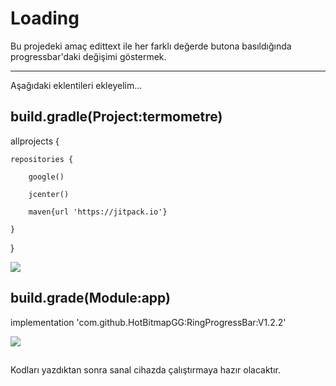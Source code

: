 # Loading
Bu projedeki amaç edittext ile her farklı değerde butona basıldığında progressbar'daki değişimi göstermek.

---
Aşağıdaki eklentileri ekleyelim...

## build.gradle(Project:termometre)

allprojects {
    
    repositories {
    
        google()
        
        jcenter()
        
        maven{url 'https://jitpack.io'}

    }
}

![](https://thumbs.gfycat.com/ExaltedGranularGoral-small.gif)

## build.grade(Module:app)
implementation 'com.github.HotBitmapGG:RingProgressBar:V1.2.2'

![](https://thumbs.gfycat.com/ExaltedGranularGoral-small.gif)

##
Kodları yazdıktan sonra sanal cihazda çalıştırmaya hazır olacaktır.
